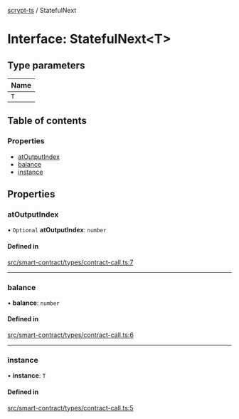 [scrypt-ts](../README.md) / StatefulNext

# Interface: StatefulNext<T\>

## Type parameters

| Name |
| :------ |
| `T` |

## Table of contents

### Properties

- [atOutputIndex](StatefulNext.md#atoutputindex)
- [balance](StatefulNext.md#balance)
- [instance](StatefulNext.md#instance)

## Properties

### atOutputIndex

• `Optional` **atOutputIndex**: `number`

#### Defined in

[src/smart-contract/types/contract-call.ts:7](https://github.com/sCrypt-Inc/scrypt-ts/blob/d43e8cc/src/smart-contract/types/contract-call.ts#L7)

___

### balance

• **balance**: `number`

#### Defined in

[src/smart-contract/types/contract-call.ts:6](https://github.com/sCrypt-Inc/scrypt-ts/blob/d43e8cc/src/smart-contract/types/contract-call.ts#L6)

___

### instance

• **instance**: `T`

#### Defined in

[src/smart-contract/types/contract-call.ts:5](https://github.com/sCrypt-Inc/scrypt-ts/blob/d43e8cc/src/smart-contract/types/contract-call.ts#L5)
